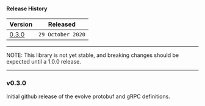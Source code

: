 #### Release History

| Version | Released |
| --- | --- |
| [0.3.0](#v030) | `29 October 2020` |

---

NOTE: This library is not yet stable, and breaking changes should be expected until
a 1.0.0 release.

---

### v0.3.0

Initial github release of the evolve protobuf and gRPC definitions.